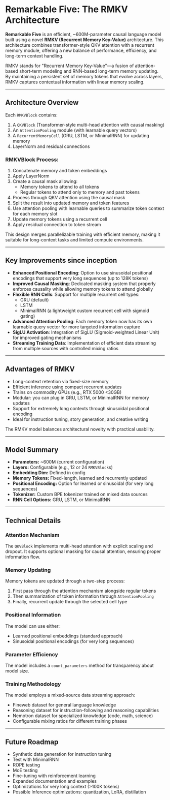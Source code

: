 # Remarkable Five: The RMKV Architecture

**Remarkable Five** is an efficient, ~600M-parameter causal language model built using a novel **RMKV (Recurrent Memory Key-Value)** architecture. This architecture combines transformer-style QKV attention with a recurrent memory module, offering a new balance of performance, efficiency, and long-term context handling.

RMKV stands for "Recurrent Memory Key-Value"—a fusion of attention-based short-term modeling and RNN-based long-term memory updating. By maintaining a persistent set of memory tokens that evolve across layers, RMKV captures contextual information with linear memory scaling.

---

## Architecture Overview

Each `RMKVBlock` contains:
1. A `QKVBlock` (Transformer-style multi-head attention with causal masking)
2. An `AttentionPooling` module (with learnable query vectors)
3. A `RecurrentMemoryCell` (GRU, LSTM, or MinimalRNN) for updating memory
4. LayerNorm and residual connections

### RMKVBlock Process:
1. Concatenate memory and token embeddings
2. Apply LayerNorm
3. Create a causal mask allowing:
   - Memory tokens to attend to all tokens
   - Regular tokens to attend only to memory and past tokens
4. Process through QKV attention using the causal mask
5. Split the result into updated memory and token features
6. Use attention pooling with learnable queries to summarize token context for each memory slot
7. Update memory tokens using a recurrent cell
8. Apply residual connection to token stream

This design merges parallelizable training with efficient memory, making it suitable for long-context tasks and limited compute environments.

---

## Key Improvements since inception

- **Enhanced Positional Encoding**: Option to use sinusoidal positional encodings that support very long sequences (up to 128K tokens)
- **Improved Causal Masking**: Dedicated masking system that properly enforces causality while allowing memory tokens to attend globally
- **Flexible RNN Cells**: Support for multiple recurrent cell types:
  - GRU (default)
  - LSTM
  - MinimalRNN (a lightweight custom recurrent cell with sigmoid gating)
- **Advanced Attention Pooling**: Each memory token now has its own learnable query vector for more targeted information capture
- **SigLU Activation**: Integration of SigLU (Sigmoid-weighted Linear Unit) for improved gating mechanisms
- **Streaming Training Data**: Implementation of efficient data streaming from multiple sources with controlled mixing ratios

---

## Advantages of RMKV

- Long-context retention via fixed-size memory
- Efficient inference using compact recurrent updates
- Trains on commodity GPUs (e.g., RTX 5000 <30GB)
- Modular: you can plug in GRU, LSTM, or MinimalRNN for memory updates
- Support for extremely long contexts through sinusoidal positional encoding
- Ideal for instruction tuning, story generation, and creative writing

The RMKV model balances architectural novelty with practical usability.

---

## Model Summary

- **Parameters:** ~600M (current configuration)
- **Layers:** Configurable (e.g., 12 or 24 `RMKVBlock`s)
- **Embedding Dim:** Defined in config
- **Memory Tokens:** Fixed-length, learned and recurrently updated
- **Positional Encoding:** Option for learned or sinusoidal (for very long sequences)
- **Tokenizer:** Custom BPE tokenizer trained on mixed data sources
- **RNN Cell Options:** GRU, LSTM, or MinimalRNN

---

## Technical Details

### Attention Mechanism
The `QKVBlock` implements multi-head attention with explicit scaling and dropout. It supports optional masking for causal attention, ensuring proper information flow.

### Memory Updating
Memory tokens are updated through a two-step process:
1. First pass through the attention mechanism alongside regular tokens
2. Then summarization of token information through `AttentionPooling`
3. Finally, recurrent update through the selected cell type

### Positional Information
The model can use either:
- Learned positional embeddings (standard approach)
- Sinusoidal positional encodings (for very long sequences)

### Parameter Efficiency
The model includes a `count_parameters` method for transparency about model size.

### Training Methodology
The model employs a mixed-source data streaming approach:
- Fineweb dataset for general language knowledge
- Reasoning dataset for instruction-following and reasoning capabilities
- Nemotron dataset for specialized knowledge (code, math, science)
- Configurable mixing ratios for different training phases

---

## Future Roadmap

- Synthetic data generation for instruction tuning
- Test with MinimalRNN
- ROPE testing
- MoE testing
- Fine-tuning with reinforcement learning
- Expanded documentation and examples
- Optimizations for very long context (>100K tokens)
- Possible Inference optimizations: quantization, LoRA, distillation
